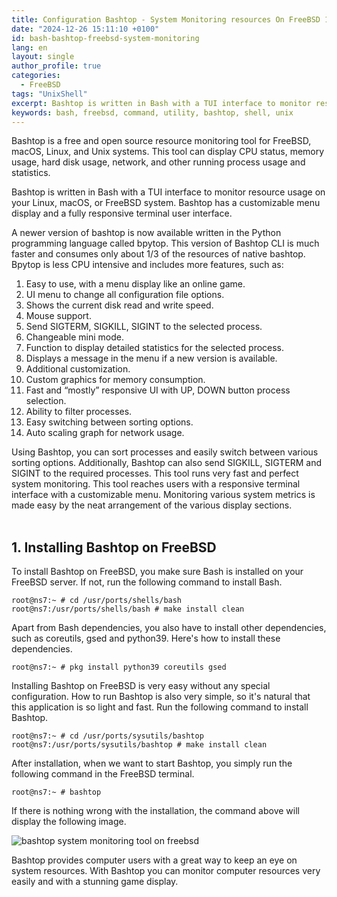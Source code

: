 ```yaml
---
title: Configuration Bashtop - System Monitoring resources On FreeBSD 14
date: "2024-12-26 15:11:10 +0100"
id: bash-bashtop-freebsd-system-monitoring
lang: en
layout: single
author_profile: true
categories:
  - FreeBSD
tags: "UnixShell"
excerpt: Bashtop is written in Bash with a TUI interface to monitor resource usage on your Linux, macOS, or FreeBSD system
keywords: bash, freebsd, command, utility, bashtop, shell, unix
---
```

Bashtop is a free and open source resource monitoring tool for FreeBSD, macOS, Linux, and Unix systems. This tool can display CPU status, memory usage, hard disk usage, network, and other running process usage and statistics.

Bashtop is written in Bash with a TUI interface to monitor resource usage on your Linux, macOS, or FreeBSD system. Bashtop has a customizable menu display and a fully responsive terminal user interface.

A newer version of bashtop is now available written in the Python programming language called bpytop. This version of Bashtop CLI is much faster and consumes only about 1/3 of the resources of native bashtop. Bpytop is less CPU intensive and includes more features, such as:

1.  Easy to use, with a menu display like an online game.
2.  UI menu to change all configuration file options.
3.  Shows the current disk read and write speed.
4.  Mouse support.
5.  Send SIGTERM, SIGKILL, SIGINT to the selected process.
6.  Changeable mini mode.
7.  Function to display detailed statistics for the selected process.
8.  Displays a message in the menu if a new version is available.
9.  Additional customization.
10.  Custom graphics for memory consumption.
11.  Fast and “mostly” responsive UI with UP, DOWN button process selection.
12.  Ability to filter processes.
13.  Easy switching between sorting options.
14.  Auto scaling graph for network usage.

Using Bashtop, you can sort processes and easily switch between various sorting options. Additionally, Bashtop can also send SIGKILL, SIGTERM and SIGINT to the required processes. This tool runs very fast and perfect system monitoring. This tool reaches users with a responsive terminal interface with a customizable menu. Monitoring various system metrics is made easy by the neat arrangement of the various display sections.<br><br/>
## 1. Installing Bashtop on FreeBSD
To install Bashtop on FreeBSD, you make sure Bash is installed on your FreeBSD server. If not, run the following command to install Bash.

```
root@ns7:~ # cd /usr/ports/shells/bash
root@ns7:/usr/ports/shells/bash # make install clean
```

Apart from Bash dependencies, you also have to install other dependencies, such as coreutils, gsed and python39. Here's how to install these dependencies.

```
root@ns7:~ # pkg install python39 coreutils gsed
```

Installing Bashtop on FreeBSD is very easy without any special configuration. How to run Bashtop is also very simple, so it's natural that this application is so light and fast. Run the following command to install Bashtop.

```
root@ns7:~ # cd /usr/ports/sysutils/bashtop
root@ns7:/usr/ports/sysutils/bashtop # make install clean
```

After installation, when we want to start Bashtop, you simply run the following command in the FreeBSD terminal.

```
root@ns7:~ # bashtop
```

If there is nothing wrong with the installation, the command above will display the following image.

![bashtop system monitoring tool on freebsd](https://www.opencode.net/unixbsdshell/freebsd-golang-mysql-crud/-/raw/main/template/bashtop_system_monitoring_tool_on_freebsd.jpg)

Bashtop provides computer users with a great way to keep an eye on system resources. With Bashtop you can monitor computer resources very easily and with a stunning game display.
